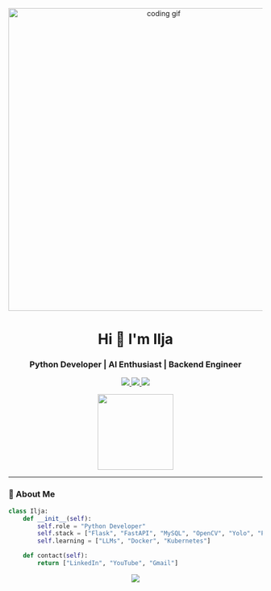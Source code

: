 <!-- GitHub Profile README -->

<!-- Header GIF -->
<p align="center">
  <img src="https://media.giphy.com/media/qgQUggAC3Pfv687qPC/giphy.gif" width="600" alt="coding gif">
</p>

<h1 align="center">Hi 👋 I'm Ilja</h1>
<h3 align="center">Python Developer | AI Enthusiast | Backend Engineer</h3>

<p align="center"> <a href="https://www.linkedin.com/in/ilja-bastrikins/" target="_blank"> <img src="https://img.shields.io/badge/LinkedIn-0A66C2?style=for-the-badge&logo=linkedin&logoColor=white" /> </a> <a href="https://www.youtube.com/@bastrikins1" target="_blank"> <img src="https://img.shields.io/badge/Youtube-FF0000?style=for-the-badge&logo=youtube&logoColor=white" /> </a> <a href="mailto:galagol231@gmail.com" target="_blank"> <img src="https://img.shields.io/badge/Gmail-EA4335?style=for-the-badge&logo=gmail&logoColor=white" /> </a> </p>

<p align="center"> <img src="https://github-readme-stats.vercel.app/api/top-langs/?username=Decursusss&layout=compact&theme=tokyonight" height="150"/> </p>


---

### 🚀 About Me

```python
class Ilja:
    def __init__(self):
        self.role = "Python Developer"
        self.stack = ["Flask", "FastAPI", "MySQL", "OpenCV", "Yolo", "Pandas", "Java Script"]
        self.learning = ["LLMs", "Docker", "Kubernetes"]

    def contact(self):
        return ["LinkedIn", "YouTube", "Gmail"]
```

<p align="center"> <img src="https://capsule-render.vercel.app/api?type=waving&color=gradient&height=100&section=footer"/> </p>
